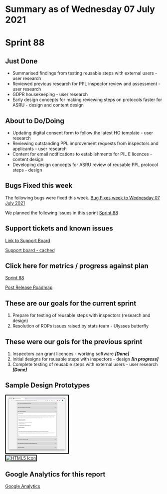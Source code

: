 # Summary as of Wednesday 07 July 2021 

# Sprint 88

## Just Done
* Summarised findings from testing reusable steps with external users - user research 
* Reviewed previous research for PPL inspector review and assessment - user research
* GDPR housekeeping - user research
* Early design concepts for making reviewing steps on protocols faster for ASRU - design and content design

## About to Do/Doing
* Updating digital consent form to follow the latest HO template - user research 
* Reviewing outstanding PPL improvement requests from inspectors and applicants - user research 
* Content for email notifications to establishments for PIL E licences - content design
* Developing design concepts for ASRU review of reusable PPL protocol steps - design

## Bugs Fixed this week
The following bugs were fixed this week.
[Bug Fixes week to Wednesday 07 July 2021](graphs/bugs07072021.png)

We planned the following issues in this sprint 
[Sprint 88](graphs/sprint07072021.png)

## Support tickets and known issues
[Link to Support Board](https://collaboration.homeoffice.gov.uk/jira/secure/RapidBoard.jspa?rapidView=1717&selectedIssue=ASSB-253)

[Support board - cached](graphs/supportBoard07072021.png)

## Click here for metrics / progress against plan
[Sprint 88](graphs/progress07072021.png)

[Post Release Roadmap](graphs/roadmap07072021.png)


## These are our goals for the current sprint
1. Prepare for testing of reusable steps with inspectors (research and design) 
2. Resolution of ROPs issues raised by stats team - Ulysses butterfly

## These were our gols for the previous sprint 
1. Inspectors can grant licences - working software  ***[Done]***
2. Initial designs for reusable steps with inspectors - design ***[In progress]***
3. Complete testing of reusable steps with external users - user research ***[Done]***

## Sample Design Prototypes
<a href="graphs/proto1_07072021.png"><img src="graphs/proto1_07072021.png" alt="HTML5 Icon" width="200" style="border:2px solid black"></a>
<br>
<a href="graphs/proto2_07072021.png"><img src="graphs/proto2_07072021.png" alt="HTML5 Icon" width="200" style="border:2px solid black"></a>
<br>


## Google Analytics for this report
[Google Analytics](graphs/GA07072021.png)

